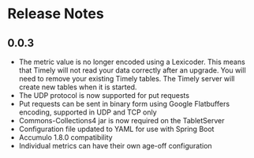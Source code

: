 # Release Notes

## 0.0.3

* The metric value is no longer encoded using a Lexicoder. This means that Timely will not read your data correctly after an upgrade. You will need to remove your existing Timely tables. The Timely server will create new tables when it is started.
* The UDP protocol is now supported for put requests
* Put requests can be sent in binary form using Google Flatbuffers encoding, supported in UDP and TCP only
* Commons-Collections4 jar is now required on the TabletServer
* Configuration file updated to YAML for use with Spring Boot
* Accumulo 1.8.0 compatibility
* Individual metrics can have their own age-off configuration

